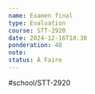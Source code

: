 ```yaml
---
name: Examen final
type: Evaluation
course: STT-2920
date: 2024-12-16T18:30
ponderation: 40
note: 
status: À Faire
---
```

#school/STT-2920 